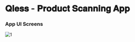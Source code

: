 # **𝐐𝐥𝐞𝐬𝐬 - 𝐏𝐫𝐨𝐝𝐮𝐜𝐭 𝐒𝐜𝐚𝐧𝐧𝐢𝐧𝐠 𝐀𝐩𝐩**

### **App UI Screens**


![1](https://github.com/user-attachments/assets/944dbd46-9442-401a-a56a-372d4d9fb13d)

